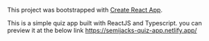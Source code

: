 This project was bootstrapped with [Create React App](https://github.com/facebook/create-react-app).

This is a simple quiz app built with ReactJS and Typescript. you can preview it at the below link
https://semijacks-quiz-app.netlify.app/
